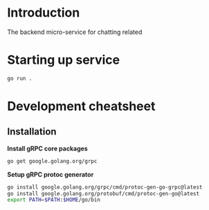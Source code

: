# Introduction
The backend micro-service for chatting related

# Starting up service
```sh
go run .
```

# Development cheatsheet
## Installation
**Install gRPC core packages**
```sh
go get google.golang.org/grpc
```
**Setup gRPC protoc generator**
```sh
go install google.golang.org/grpc/cmd/protoc-gen-go-grpc@latest
go install google.golang.org/protobuf/cmd/protoc-gen-go@latest
export PATH=$PATH:$HOME/go/bin
```
